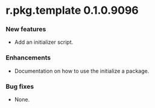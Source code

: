 # r.pkg.template 0.1.0.9096

### New features

* Add an initializer script.

### Enhancements

* Documentation on how to use the initialize a package.

### Bug fixes

* None.
